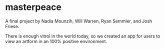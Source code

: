 # masterpeace


A final project by Nadia Mounzih, Will Warren, Ryan Semmler, and Josh Friese.

There is enough vitrol in the world today, so we created an app for users to view 
an artform in an 100% positive environment.
